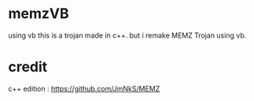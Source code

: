 # memzVB
using vb
this is a trojan made in c++.
but i remake MEMZ Trojan using vb.

# credit
c++ edition :
https://github.com/JmNkS/MEMZ
